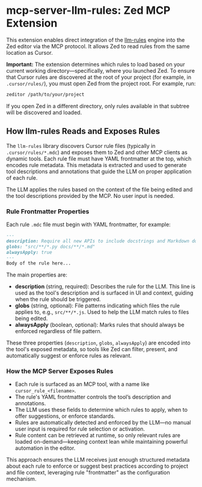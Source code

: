# mcp-server-llm-rules: Zed MCP Extension

This extension enables direct integration of the [llm-rules](https://www.npmjs.com/package/llm-rules) engine into the Zed editor via the MCP protocol.
It allows Zed to read rules from the same location as Cursor.

**Important:** The extension determines which rules to load based on your current working directory—specifically, where you launched Zed. To ensure that Cursor rules are discovered at the root of your project (for example, in `.cursor/rules/`), you must open Zed from the project root.
For example, run:
```sh
zeditor /path/to/your/project
```
If you open Zed in a different directory, only rules available in that subtree will be discovered and loaded.

## How llm-rules Reads and Exposes Rules

The `llm-rules` library discovers Cursor rule files (typically in `.cursor/rules/*.mdc`) and exposes them to Zed and other MCP clients as dynamic tools. Each rule file must have YAML frontmatter at the top, which encodes rule metadata. This metadata is extracted and used to generate tool descriptions and annotations that guide the LLM on proper application of each rule.

The LLM applies the rules based on the context of the file being edited and the tool descriptions provided by the MCP. No user input is needed.

### Rule Frontmatter Properties

Each rule `.mdc` file must begin with YAML frontmatter, for example:
```markdown
---
description: Require all new APIs to include docstrings and Markdown docs.
globs: "src/**/*.py docs/**/*.md"
alwaysApply: true
---
Body of the rule here...
```

The main properties are:
- **description** (string, required): Describes the rule for the LLM. This line is used as the tool's description and is surfaced in UI and context, guiding when the rule should be triggered.
- **globs** (string, optional): File patterns indicating which files the rule applies to, e.g., `src/**/*.js`. Used to help the LLM match rules to files being edited.
- **alwaysApply** (boolean, optional): Marks rules that should always be enforced regardless of file pattern.

These three properties (`description`, `globs`, `alwaysApply`) are encoded into the tool's exposed metadata, so tools like Zed can filter, present, and automatically suggest or enforce rules as relevant.

### How the MCP Server Exposes Rules

- Each rule is surfaced as an MCP tool, with a name like `cursor_rule_<filename>`.
- The rule's YAML frontmatter controls the tool’s description and annotations.
- The LLM uses these fields to determine which rules to apply, when to offer suggestions, or enforce standards.
- Rules are automatically detected and enforced by the LLM—no manual user input is required for rule selection or activation.
- Rule content can be retrieved at runtime, so only relevant rules are loaded on-demand—keeping context lean while maintaining powerful automation in the editor.

This approach ensures the LLM receives just enough structured metadata about each rule to enforce or suggest best practices according to project and file context, leveraging rule "frontmatter" as the configuration mechanism.
